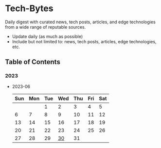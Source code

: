 # Tech-Bytes

Daily digest with curated news, tech posts, articles, and edge technologies from a wide range of reputable sources.

- Update daily (as much as possible)
- Include but not limited to: news, tech posts, articles, edge technologies, etc.

## Table of Contents

### 2023

- 2023-06

    | Sun | Mon | Tue | Wed | Thu | Fri | Sat |
    |-----|-----|-----|-----|-----|-----|-----|
    |     |     |  1  |  2  |  3  |  4  |  5  |
    |  6  |  7  |  8  |  9  | 10  | 11  | 12  |
    | 13  | 14  | 15  | 16  | 17  | 18  | 19  |
    | 20  | 21  | 22  | 23  | 24  | 25  | 26  |
    | 27  | 28  | 29  | [30][1]  | 31  |     |     |

[1]: posts/2023/2023-06-30.md
